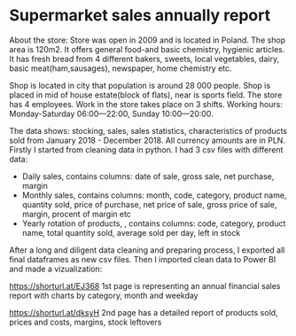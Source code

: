 # Supermarket sales annually report 

About the store:
Store was open in 2009 and is located in Poland. The shop area is 120m2. It offers general food-and basic chemistry, hygienic articles.
It has fresh bread from 4 different bakers, sweets, local vegetables, dairy, basic meat(ham,sausages), newspaper, home chemistry etc.

Shop is located in city that population is around 28 000 people.
Shop is placed in mid of house estate(block of flats), near is sports field.
The store has 4 employees. Work in the store takes place on 3 shifts.
Working hours: Monday-Saturday 06:00—22:00, Sunday 10:00—20:00.




  The data shows: stocking, sales, sales statistics, characteristics of products sold from January 2018 - December 2018.
All currency amounts are in PLN.
Firstly I started from cleaning data in python. I had 3 csv files with different data:

- Daily sales, contains columns: date of sale, gross sale, net purchase, margin
- Monthly sales,  contains columns: month, code, category, product name, quantity sold, price of purchase, 
                                    net price of sale, gross price of sale, margin, procent of margin  etc
- Yearly rotation of products, , contains columns: code, category, product name, total quantity sold, average sold per day, left in stock

After a long and diligent data cleaning and preparing process, I exported all final dataframes as new csv files.
Then I imported clean data to Power BI and made a vizualization: 

https://shorturl.at/EJ368
1st page is representing an annual financial sales report with charts by category, month and weekday



https://shorturl.at/dksyH
2nd page has a detailed report of products sold, prices and costs, margins, stock leftovers

